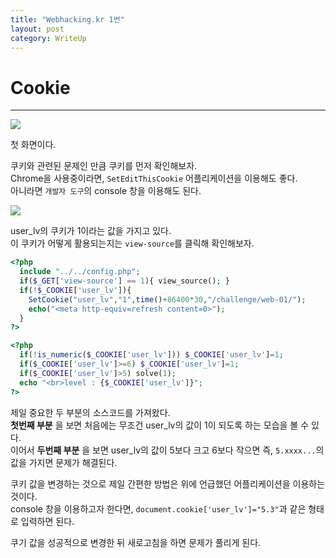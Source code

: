 ```yaml
---
title: "Webhacking.kr 1번"
layout: post
category: WriteUp
---
```

# Cookie

---

![](blog/assets/images/writeup/webkr1/w-p-1.png)

첫 화면이다.

쿠키와 관련된 문제인 만큼 쿠키를 먼저 확인해보자.  
Chrome을 사용중이라면, `SetEditThisCookie` 어플리케이션을 이용해도 좋다.  
아니라면 `개발자 도구`의 console 창을 이용해도 된다.

![](blog/assets/images/writeup/webkr1/w-p-2.png)

user_lv의 쿠키가 1이라는 값을 가지고 있다.  
이 쿠키가 어떻게 활용되는지는 `view-source`를 클릭해 확인해보자.


```php
<?php
  include "../../config.php";
  if($_GET['view-source'] == 1){ view_source(); }
  if(!$_COOKIE['user_lv']){
    SetCookie("user_lv","1",time()+86400*30,"/challenge/web-01/");
    echo("<meta http-equiv=refresh content=0>");
  }
?>
```
```php
<?php
  if(!is_numeric($_COOKIE['user_lv'])) $_COOKIE['user_lv']=1;
  if($_COOKIE['user_lv']>=6) $_COOKIE['user_lv']=1;
  if($_COOKIE['user_lv']>5) solve(1);
  echo "<br>level : {$_COOKIE['user_lv']}";
?>
```

제일 중요한 두 부분의 소스코드를 가져왔다.  
__첫번째 부분__ 을 보면 처음에는 무조건 user_lv의 값이 1이 되도록 하는 모습을 볼 수 있다.  
이어서 __두번째 부분__ 을 보면 user_lv의 값이 5보다 크고 6보다 작으면 즉, `5.xxxx...`의 값을 가지면 문제가 해결된다.

쿠키 값을 변경하는 것으로 제일 간편한 방법은 위에 언급했던 어플리케이션을 이용하는 것이다.  
console 창을 이용하고자 한다면, `document.cookie['user_lv']="5.3"`과 같은 형태로 입력하면 된다.

쿠기 값을 성공적으로 변경한 뒤 새로고침을 하면 문제가 풀리게 된다.
